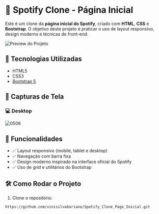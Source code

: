 # 🎵 Spotify Clone - Página Inicial

Este é um clone da **página inicial do Spotify**, criado com **HTML**, **CSS** e **Bootstrap**. O objetivo deste projeto é praticar o uso de layout responsivo, design moderno e técnicas de front-end.

![Preview do Projeto](preview.png) <!-- Você pode substituir por uma imagem real do seu projeto -->

## 🚀 Tecnologias Utilizadas

- HTML5
- CSS3
- [Bootstrap 5](https://getbootstrap.com/)

## 📸 Capturas de Tela

### 💻 Desktop
![0506](https://github.com/user-attachments/assets/34c173cc-e675-422e-bc90-7251514bbf50)

## 🧩 Funcionalidades

- ✅ Layout responsivo (mobile, tablet e desktop)
- ✅ Navegação com barra fixa
- ✅ Design moderno inspirado na interface oficial do Spotify
- ✅ Uso de grid e utilitários do Bootstrap

## 🛠️ Como Rodar o Projeto





1. Clone o repositório:
```bash
https://github.com/vinisilvabariane/Spotify_Clone_Page_Inicial.git
